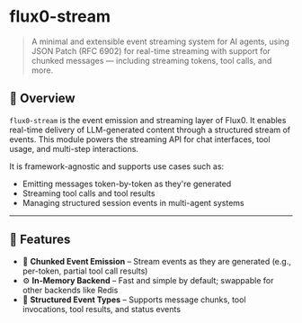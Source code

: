 # flux0-stream

> A minimal and extensible event streaming system for AI agents, using JSON Patch (RFC 6902) for real-time streaming with support for chunked messages — including streaming tokens, tool calls, and more.

## 🎯 Overview

`flux0-stream` is the event emission and streaming layer of Flux0. It enables real-time delivery of LLM-generated content through a structured stream of events. This module powers the streaming API for chat interfaces, tool usage, and multi-step interactions.

It is framework-agnostic and supports use cases such as:

- Emitting messages token-by-token as they're generated
- Streaming tool calls and tool results
- Managing structured session events in multi-agent systems

---

## 🧩 Features

- 🔁 **Chunked Event Emission** – Stream events as they are generated (e.g., per-token, partial tool call results)
- ⚙️ **In-Memory Backend** – Fast and simple by default; swappable for other backends like Redis
- 🧠 **Structured Event Types** – Supports message chunks, tool invocations, tool results, and status events
